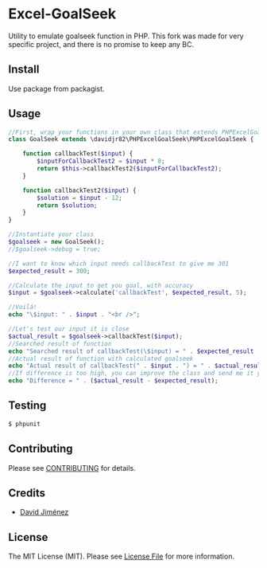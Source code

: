 # Excel-GoalSeek

Utility to emulate goalseek function in PHP. This fork was made for very specific project, and there is no promise to keep any BC. 

## Install

Use package from packagist.

## Usage

``` php
//First, wrap your functions in your own class that extends PHPExcelGoalSeek
class GoalSeek extends \davidjr82\PHPExcelGoalSeek\PHPExcelGoalSeek {

    function callbackTest($input) {
        $inputForCallbackTest2 = $input * 8;
        return $this->callbackTest2($inputForCallbackTest2);
    }

    function callbackTest2($input) {
        $solution = $input - 12;
        return $solution;
    }
}

//Instantiate your class
$goalseek = new GoalSeek();
//$goalseek->debug = true;

//I want to know which input needs callbackTest to give me 301
$expected_result = 300;

//Calculate the input to get you goal, with accuracy
$input = $goalseek->calculate('callbackTest', $expected_result, 5);

//Voilá!
echo "\$input: " . $input . "<br />";

//Let's test our input it is close
$actual_result = $goalseek->callbackTest($input);
//Searched result of function
echo "Searched result of callbackTest(\$input) = " . $expected_result . "<br />";
//Actual result of function with calculated goalseek
echo "Actual result of callbackTest(" . $input . ") = " . $actual_result . "<br />";
//If difference is too high, you can improve the class and send me it your modifications ;)
echo "Difference = " . ($actual_result - $expected_result);
```

## Testing

``` bash
$ phpunit
```

## Contributing

Please see [CONTRIBUTING](CONTRIBUTING.md) for details.

## Credits

- [David Jiménez](https://github.com/davidjr82)

## License

The MIT License (MIT). Please see [License File](LICENSE.md) for more information.
